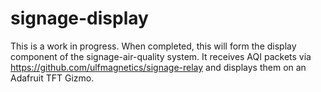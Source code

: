 # signage-display

This is a work in progress. When completed, this will form the display
component of the signage-air-quality system. It receives AQI packets via
https://github.com/ulfmagnetics/signage-relay and displays them on an
Adafruit TFT Gizmo.
